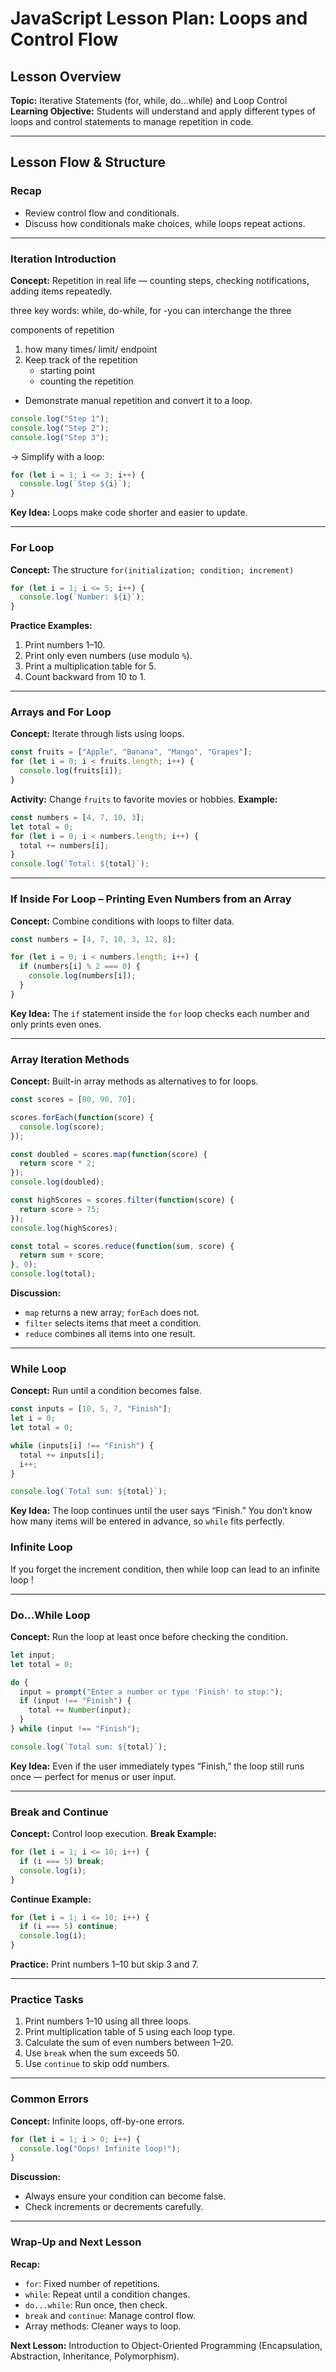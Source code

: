 # JavaScript Lesson Plan: Loops and Control Flow

## Lesson Overview

**Topic:** Iterative Statements (for, while, do...while) and Loop Control
**Learning Objective:** Students will understand and apply different types of loops and control statements to manage repetition in code.

---

## Lesson Flow & Structure

### Recap

* Review control flow and conditionals.
* Discuss how conditionals make choices, while loops repeat actions.

---

### Iteration Introduction

**Concept:** Repetition in real life — counting steps, checking notifications, adding items repeatedly.

three key words: while, do-while, for
-you can interchange the three

components of repetition
1. how many times/ limit/ endpoint
2. Keep track of the repetition 
    - starting point
    - counting the repetition

* Demonstrate manual repetition and convert it to a loop.

```js
console.log("Step 1");
console.log("Step 2");
console.log("Step 3");
```

→ Simplify with a loop:

```js
for (let i = 1; i <= 3; i++) {
  console.log(`Step ${i}`);
}
```

**Key Idea:** Loops make code shorter and easier to update.

---

### For Loop

**Concept:** The structure `for(initialization; condition; increment)`

```js
for (let i = 1; i <= 5; i++) {
  console.log(`Number: ${i}`);
}
```

**Practice Examples:**

1. Print numbers 1–10.
2. Print only even numbers (use modulo `%`).
3. Print a multiplication table for 5.
4. Count backward from 10 to 1.

---

### Arrays and For Loop

**Concept:** Iterate through lists using loops.

```js
const fruits = ["Apple", "Banana", "Mango", "Grapes"];
for (let i = 0; i < fruits.length; i++) {
  console.log(fruits[i]);
}
```

**Activity:** Change `fruits` to favorite movies or hobbies.
**Example:**

```js
const numbers = [4, 7, 10, 3];
let total = 0;
for (let i = 0; i < numbers.length; i++) {
  total += numbers[i];
}
console.log(`Total: ${total}`);
```

---

### If Inside For Loop – Printing Even Numbers from an Array

**Concept:** Combine conditions with loops to filter data.

```js
const numbers = [4, 7, 10, 3, 12, 8];

for (let i = 0; i < numbers.length; i++) {
  if (numbers[i] % 2 === 0) {
    console.log(numbers[i]);
  }
}
```

**Key Idea:** The `if` statement inside the `for` loop checks each number and only prints even ones.

---

### Array Iteration Methods

**Concept:** Built-in array methods as alternatives to for loops.

```js
const scores = [80, 90, 70];

scores.forEach(function(score) {
  console.log(score);
});

const doubled = scores.map(function(score) {
  return score * 2;
});
console.log(doubled);

const highScores = scores.filter(function(score) {
  return score > 75;
});
console.log(highScores);

const total = scores.reduce(function(sum, score) {
  return sum + score;
}, 0);
console.log(total);
```

**Discussion:**

* `map` returns a new array; `forEach` does not.
* `filter` selects items that meet a condition.
* `reduce` combines all items into one result.

---

### While Loop

**Concept:** Run until a condition becomes false.

```js
const inputs = [10, 5, 7, "Finish"];
let i = 0;
let total = 0;

while (inputs[i] !== "Finish") {
  total += inputs[i];
  i++;
}

console.log(`Total sum: ${total}`);
```

**Key Idea:** The loop continues until the user says “Finish.” You don’t know how many items will be entered in advance, so `while` fits perfectly.


### Infinite Loop
If you forget the increment condition, then while loop can lead to an infinite loop !

---

### Do...While Loop

**Concept:** Run the loop at least once before checking the condition.

```js
let input;
let total = 0;

do {
  input = prompt("Enter a number or type 'Finish' to stop:");
  if (input !== "Finish") {
    total += Number(input);
  }
} while (input !== "Finish");

console.log(`Total sum: ${total}`);
```

**Key Idea:** Even if the user immediately types “Finish,” the loop still runs once — perfect for menus or user input.

---

### Break and Continue

**Concept:** Control loop execution.
**Break Example:**

```js
for (let i = 1; i <= 10; i++) {
  if (i === 5) break;
  console.log(i);
}
```

**Continue Example:**

```js
for (let i = 1; i <= 10; i++) {
  if (i === 5) continue;
  console.log(i);
}
```

**Practice:** Print numbers 1–10 but skip 3 and 7.

---

### Practice Tasks

1. Print numbers 1–10 using all three loops.
2. Print multiplication table of 5 using each loop type.
3. Calculate the sum of even numbers between 1–20.
4. Use `break` when the sum exceeds 50.
5. Use `continue` to skip odd numbers.

---

### Common Errors

**Concept:** Infinite loops, off-by-one errors.

```js
for (let i = 1; i > 0; i++) {
  console.log("Oops! Infinite loop!");
}
```

**Discussion:**

* Always ensure your condition can become false.
* Check increments or decrements carefully.

---

### Wrap-Up and Next Lesson

**Recap:**

* `for`: Fixed number of repetitions.
* `while`: Repeat until a condition changes.
* `do...while`: Run once, then check.
* `break` and `continue`: Manage control flow.
* Array methods: Cleaner ways to loop.

**Next Lesson:** Introduction to Object-Oriented Programming (Encapsulation, Abstraction, Inheritance, Polymorphism).
